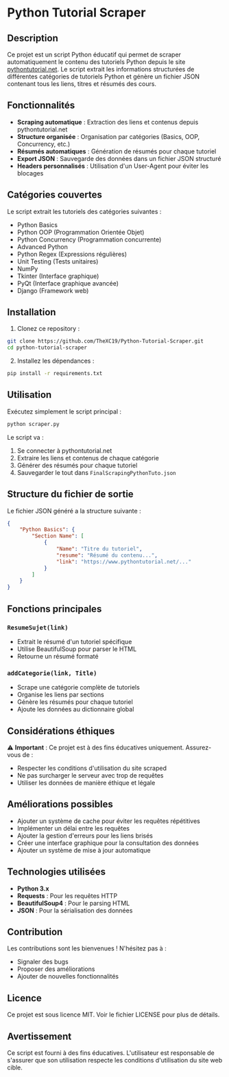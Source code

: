 # Python Tutorial Scraper

## Description

Ce projet est un script Python éducatif qui permet de scraper automatiquement le contenu des tutoriels Python depuis le site [pythontutorial.net](https://www.pythontutorial.net/). Le script extrait les informations structurées de différentes catégories de tutoriels Python et génère un fichier JSON contenant tous les liens, titres et résumés des cours.

## Fonctionnalités

- **Scraping automatique** : Extraction des liens et contenus depuis pythontutorial.net
- **Structure organisée** : Organisation par catégories (Basics, OOP, Concurrency, etc.)
- **Résumés automatiques** : Génération de résumés pour chaque tutoriel
- **Export JSON** : Sauvegarde des données dans un fichier JSON structuré
- **Headers personnalisés** : Utilisation d'un User-Agent pour éviter les blocages

## Catégories couvertes

Le script extrait les tutoriels des catégories suivantes :
- Python Basics
- Python OOP (Programmation Orientée Objet)
- Python Concurrency (Programmation concurrente)
- Advanced Python
- Python Regex (Expressions régulières)
- Unit Testing (Tests unitaires)
- NumPy
- Tkinter (Interface graphique)
- PyQt (Interface graphique avancée)
- Django (Framework web)

## Installation

1. Clonez ce repository :
```bash
git clone https://github.com/TheXC19/Python-Tutorial-Scraper.git
cd python-tutorial-scraper
```

2. Installez les dépendances :
```bash
pip install -r requirements.txt
```

## Utilisation

Exécutez simplement le script principal :

```bash
python scraper.py
```

Le script va :
1. Se connecter à pythontutorial.net
2. Extraire les liens et contenus de chaque catégorie
3. Générer des résumés pour chaque tutoriel
4. Sauvegarder le tout dans `FinalScrapingPythonTuto.json`

## Structure du fichier de sortie

Le fichier JSON généré a la structure suivante :

```json
{
    "Python Basics": {
        "Section Name": [
            {
                "Name": "Titre du tutoriel",
                "resume": "Résumé du contenu...",
                "link": "https://www.pythontutorial.net/..."
            }
        ]
    }
}
```

## Fonctions principales

### `ResumeSujet(link)`
- Extrait le résumé d'un tutoriel spécifique
- Utilise BeautifulSoup pour parser le HTML
- Retourne un résumé formaté

### `addCategorie(link, Title)`
- Scrape une catégorie complète de tutoriels
- Organise les liens par sections
- Génère les résumés pour chaque tutoriel
- Ajoute les données au dictionnaire global

## Considérations éthiques

⚠️ **Important** : Ce projet est à des fins éducatives uniquement. Assurez-vous de :
- Respecter les conditions d'utilisation du site scraped
- Ne pas surcharger le serveur avec trop de requêtes
- Utiliser les données de manière éthique et légale

## Améliorations possibles

- Ajouter un système de cache pour éviter les requêtes répétitives
- Implémenter un délai entre les requêtes
- Ajouter la gestion d'erreurs pour les liens brisés
- Créer une interface graphique pour la consultation des données
- Ajouter un système de mise à jour automatique

## Technologies utilisées

- **Python 3.x**
- **Requests** : Pour les requêtes HTTP
- **BeautifulSoup4** : Pour le parsing HTML
- **JSON** : Pour la sérialisation des données

## Contribution

Les contributions sont les bienvenues ! N'hésitez pas à :
- Signaler des bugs
- Proposer des améliorations
- Ajouter de nouvelles fonctionnalités

## Licence

Ce projet est sous licence MIT. Voir le fichier LICENSE pour plus de détails.

## Avertissement

Ce script est fourni à des fins éducatives. L'utilisateur est responsable de s'assurer que son utilisation respecte les conditions d'utilisation du site web cible.
